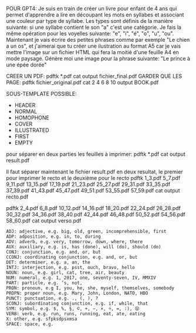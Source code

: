 POUR GPT4:
Je suis en train de créer un livre pour enfant de 4 ans qui permet d'apprendre a lire en découpant les mots en syllabes et associant une couleur par type de syllabe. Les types sont définis de la manière suivante: si une syllabe contient le son "a" c'est une catégorie. Je fais la même opération pour les voyelles suivante: "e", "i", "é", "o", "u", "ou". Maintenant je vais écrire des petites phrases comme par exemple "Le chien a un os", et j'aimerai que tu créer une ilustration au format A5 car je vais mettre l'image sur un fichier HTML qui fera la moitié d'une feuille A4 en mode paysage. Génère moi une image pour la phrase suivante: "Le prince à une épée dorée"


CREER UN PDF:
pdftk *.pdf cat output fichier_final.pdf
GARDER QUE LES PAGE:
pdftk fichier_original.pdf cat 2 4 6 8 10 output BOOK.pdf



SOUS-TEMPLATE POSSIBLE:
- HEADER
- NORMAL
- HOMOPHONE
- COVER
- ILLUSTRATED
- FIRST
- EMPTY

pour séparer en deux parties les feuilles à imprimer:
pdftk *.pdf cat output result.pdf

Il faut séparer maintenant le fichier result.pdf en deux resultat, le premier pour imprimer le recto et
le deuxième pour le recto
pdftk 1_3.pdf 5_7.pdf 9_11.pdf 13_15.pdf 17_19.pdf 21_23.pdf 25_27.pdf 29_31.pdf 33_35.pdf 37_39.pdf 41_43.pdf 45_47.pdf 49_51.pdf 53_55.pdf 57_59.pdf cat output recto.pdf

pdftk 2_4.pdf 6_8.pdf 10_12.pdf 14_16.pdf 18_20.pdf 22_24.pdf 26_28.pdf 30_32.pdf 34_36.pdf 38_40.pdf 42_44.pdf 46_48.pdf 50_52.pdf 54_56.pdf 58_60.pdf cat output verso.pdf

    ADJ: adjective, e.g. big, old, green, incomprehensible, first
    ADP: adposition, e.g. in, to, during
    ADV: adverb, e.g. very, tomorrow, down, where, there
    AUX: auxiliary, e.g. is, has (done), will (do), should (do)
    CONJ: conjunction, e.g. and, or, but
    CCONJ: coordinating conjunction, e.g. and, or, but
    DET: determiner, e.g. a, an, the
    INTJ: interjection, e.g. psst, ouch, bravo, hello
    NOUN: noun, e.g. girl, cat, tree, air, beauty
    NUM: numeral, e.g. 1, 2017, one, seventy-seven, IV, MMXIV
    PART: particle, e.g. ’s, not,
    PRON: pronoun, e.g I, you, he, she, myself, themselves, somebody
    PROPN: proper noun, e.g. Mary, John, London, NATO, HBO
    PUNCT: punctuation, e.g. ., (, ), ?
    SCONJ: subordinating conjunction, e.g. if, while, that
    SYM: symbol, e.g. $, %, §, ©, +, −, ×, ÷, =, :), 😝
    VERB: verb, e.g. run, runs, running, eat, ate, eating
    X: other, e.g. sfpksdpsxmsa
    SPACE: space, e.g.
